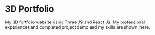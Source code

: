 # 3D Portfolio
My 3D fortfolio website using Three JS and React JS. My professional experiences and completed project demo and my skills are shown there.
